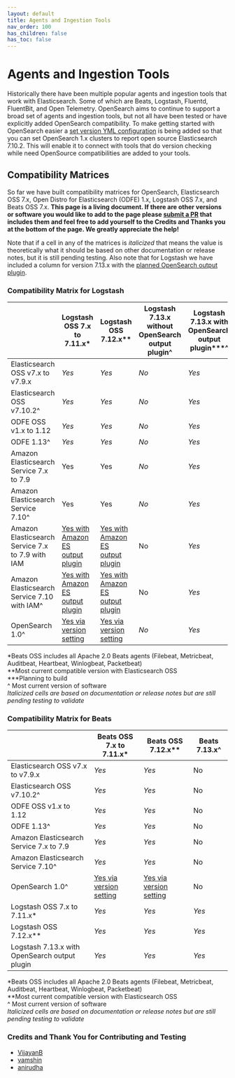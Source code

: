```yaml
---
layout: default
title: Agents and Ingestion Tools
nav_order: 100
has_children: false
has_toc: false
---
```


# Agents and Ingestion Tools

Historically there have been multiple popular agents and ingestion tools that work with Elasticsearch. Some of which are Beats, Logstash, Fluentd, FluentBit, and Open Telemetry. OpenSearch aims to continue to support a broad set of agents and ingestion tools, but not all have been tested or have explicitly added OpenSearch compatibility. To make getting started with OpenSearch easier a [set version YML configuration](https://github.com/opensearch-project/OpenSearch/issues/693) is being added so that you can set OpenSearch 1.x clusters to report open source Elasticsearch 7.10.2. This will enable it to connect with tools that do version checking while need OpenSource compatibilities are added to your tools.


## Compatibility Matrices

So far we have built compatibility matrices for OpenSearch, Elasticsearch OSS 7.x, Open Distro for Elasticsearch (ODFE) 1.x, Logstash OSS 7.x, and Beats OSS 7.x. **This page is a living document. If there are other versions or software you would like to add to the page please [submit a PR](https://github.com/opensearch-project/documentation-website/edit/main/docs/agents-and-ingestion-tools/index.md) that includes them and feel free to add yourself to the Credits and Thanks you at the bottom of the page. We greatly appreciate the help!** 

Note that if a cell in any of the matrices is *italicized* that means the value is theoretically what it should be based on other documentation or release notes, but it is still pending testing. Also note that for Logstash we have included a column for version 7.13.x with the [planned OpenSearch output plugin](https://github.com/opensearch-project/OpenSearch/issues/820).

### Compatibility Matrix for Logstash

|	|Logstash OSS 7.x to 7.11.x*	|Logstash OSS 7.12.x**	|Logstash 7.13.x without OpenSearch output plugin^	|Logstash 7.13.x with OpenSearch output plugin***^	|
|---	|---	|---	|---	|---	|
|Elasticsearch OSS v7.x to v7.9.x	|*Yes*	|*Yes*	|*No*	|*Yes*	|
|Elasticsearch OSS v7.10.2^	|*Yes*	|*Yes*	|*No*	|*Yes*	|
|ODFE OSS v1.x to 1.12	|*Yes*	|*Yes*	|*No*	|*Yes*	|
|ODFE 1.13^	|*Yes*	|*Yes*	|*No*	|*Yes*	|
|Amazon Elasticsearch Service 7.x to 7.9	|Yes	|Yes	|*No*	|*Yes*	|
|Amazon Elasticsearch Service 7.10^	|Yes	|Yes	|*No*	|*Yes*	|
|Amazon Elasticsearch Service 7.x to 7.9 with IAM	|[Yes with Amazon ES output plugin](https://docs.aws.amazon.com/elasticsearch-service/latest/developerguide/es-managedomains-logstash.html)	|[Yes with Amazon ES output plugin](https://docs.aws.amazon.com/elasticsearch-service/latest/developerguide/es-managedomains-logstash.html)	|No	|*Yes*	|
|Amazon Elasticsearch Service 7.10 with IAM^	|[Yes with Amazon ES output plugin](https://docs.aws.amazon.com/elasticsearch-service/latest/developerguide/es-managedomains-logstash.html)	|[Yes with Amazon ES output plugin](https://docs.aws.amazon.com/elasticsearch-service/latest/developerguide/es-managedomains-logstash.html)	|No	|*Yes*	|
|OpenSearch 1.0^	|[Yes via version setting](https://github.com/opensearch-project/OpenSearch/issues/693)	|[Yes via version setting](https://github.com/opensearch-project/OpenSearch/issues/693)	|*No*	|*Yes*	|

\*Beats OSS includes all Apache 2.0 Beats agents (Filebeat, Metricbeat, Auditbeat, Heartbeat, Winlogbeat, Packetbeat)\
\*\*Most current compatible version with Elasticsearch OSS\
\*\*\*Planning to build\
^ Most current version of software\
*Italicized cells are based on documentation or release notes but are still pending testing to validate*

### Compatibility Matrix for Beats

|	|Beats OSS 7.x to 7.11.x*	|Beats OSS 7.12.x**	|Beats 7.13.x^	|
|---	|---	|---	|---	|
|Elasticsearch OSS v7.x to v7.9.x	|*Yes*	|*Yes*	|No	|
|Elasticsearch OSS v7.10.2^	|*Yes*	|*Yes*	|No	|
|ODFE OSS v1.x to 1.12	|*Yes*	|*Yes*	|No	|
|ODFE 1.13^	|*Yes*	|*Yes*	|No	|
|Amazon Elasticsearch Service 7.x to 7.9	|*Yes*	|*Yes*	|No	|
|Amazon Elasticsearch Service 7.10^	|*Yes*	|*Yes*	|No	|
|OpenSearch 1.0^	|[Yes via version setting](https://github.com/opensearch-project/OpenSearch/issues/693)	|[Yes via version setting](https://github.com/opensearch-project/OpenSearch/issues/693)	|No	|
|Logstash OSS 7.x to 7.11.x*	|*Yes*	|*Yes*	|*Yes*	|
|Logstash OSS 7.12.x**	|*Yes*	|*Yes*	|*Yes*	|
|Logstash 7.13.x with OpenSearch output plugin	|*Yes*	|*Yes*	|*Yes*	|

\*Beats OSS includes all Apache 2.0 Beats agents (Filebeat, Metricbeat, Auditbeat, Heartbeat, Winlogbeat, Packetbeat)\
\*\*Most current compatible version with Elasticsearch OSS\
^ Most current version of software\
*Italicized cells are based on documentation or release notes but are still pending testing to validate*

### Credits and Thank You for Contributing and Testing

* [VijayanB](https://github.com/VijayanB)
* [vamshin](https://github.com/vamshin)
* [anirudha](https://github.com/anirudha)
